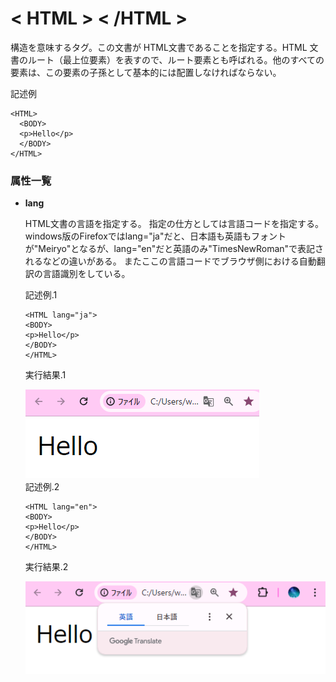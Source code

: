 [](ファイル名はコマンド名.md)
# < HTML > < /HTML >
構造を意味するタグ。この文書が HTML文書であることを指定する。HTML 文書のルート（最上位要素）を表すので、ルート要素とも呼ばれる。他のすべての要素は、この要素の子孫として基本的には配置しなければならない。

  記述例 [](変更しない)
  
  ```
  <HTML>
    <BODY>
    <p>Hello</p>
    </BODY>
  </HTML>
  ```
### 属性一覧


- **lang**
  
  HTML文書の言語を指定する。
  指定の仕方としては言語コードを指定する。
  windows版のFirefoxではlang="ja"だと、日本語も英語もフォントが"Meiryo"となるが、lang="en"だと英語のみ"TimesNewRoman"で表記されるなどの違いがある。
  またここの言語コードでブラウザ側における自動翻訳の言語識別をしている。 

  記述例.1 [](変更しない)
  
  ```
  <HTML lang="ja">
  <BODY>
  <p>Hello</p>
  </BODY>
  </HTML>
  ```
  実行結果.1　[](変更しない)

  ![](https://raw.githubusercontent.com/YanaSota/kaitaishinsho/main/goto/hello_ja.png)
  <br>
  記述例.2 [](変更しない)
  
  ```
  <HTML lang="en">
  <BODY>
  <p>Hello</p>
  </BODY>
  </HTML>
  ```
  実行結果.2　[](変更しない)

  ![](https://raw.githubusercontent.com/YanaSota/kaitaishinsho/main/goto/Hello_en.png)
